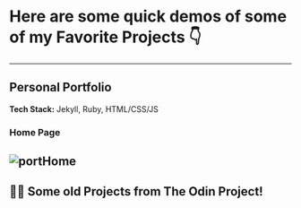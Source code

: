 # Here are some **quick demos** of some of my Favorite Projects 👇  
---
## Personal Portfolio

**Tech Stack:** Jekyll, Ruby, HTML/CSS/JS

### **Home Page**
![portHome](https://github.com/user-attachments/assets/88ea50c5-4c50-40a1-bb07-e0c1b185c832)
---

## **👨‍💻 Some old Projects from The Odin Project!**

